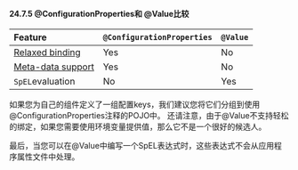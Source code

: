 #### 24.7.5 @ConfigurationProperties和 @Value比较

| Feature | `@ConfigurationProperties` | `@Value` |
| :--- | :--- | :--- |
| [Relaxed binding](http://docs.spring.io/spring-boot/docs/1.5.3.RELEASE/reference/htmlsingle/#boot-features-external-config-relaxed-binding) | Yes | No |
| [Meta-data support](http://docs.spring.io/spring-boot/docs/1.5.3.RELEASE/reference/htmlsingle/#configuration-metadata) | Yes | No |
| `SpEL`evaluation | No | Yes |

如果您为自己的组件定义了一组配置keys，我们建议您将它们分组到使用@ConfigurationProperties注释的POJO中。 还请注意，由于@Value不支持轻松的绑定，如果您需要使用环境变量提供值，那么它不是一个很好的候选人。

最后，当您可以在@Value中编写一个SpEL表达式时，这些表达式不会从应用程序属性文件中处理。

